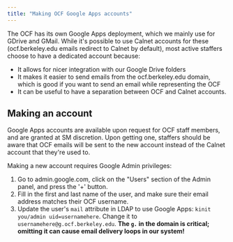 ```yaml
---
title: "Making OCF Google Apps accounts"
---
```


The OCF has its own Google Apps deployment, which we mainly use for GDrive and
GMail. While it's possible to use Calnet accounts for these (ocf.berkeley.edu
emails redirect to Calnet by default), most active staffers choose to have a
dedicated account because:

- It allows for nicer integration with our Google Drive folders
- It makes it easier to send emails from the ocf.berkeley.edu domain, which is
  good if you want to send an email while representing the OCF
- It can be useful to have a separation between OCF and Calnet accounts.

## Making an account

Google Apps accounts are available upon request for OCF staff members, and are
granted at SM discretion. Upon getting one, staffers should be aware that OCF
emails will be sent to the new account instead of the Calnet account that
they're used to.

Making a new account requires Google Admin privileges:

1. Go to admin.google.com, click on the "Users" section of the Admin panel, and
   press the '+' button.
2. Fill in the first and last name of the user, and make sure their email
   address matches their OCF username.
3. Update the user's `mail` attribute in LDAP to use Google Apps: `kinit you/admin uid=usernamehere`. Change it to `usernamehere@g.ocf.berkeley.edu`.
   **The `g.` in the domain is critical; omitting it can cause email delivery
   loops in our system!**
